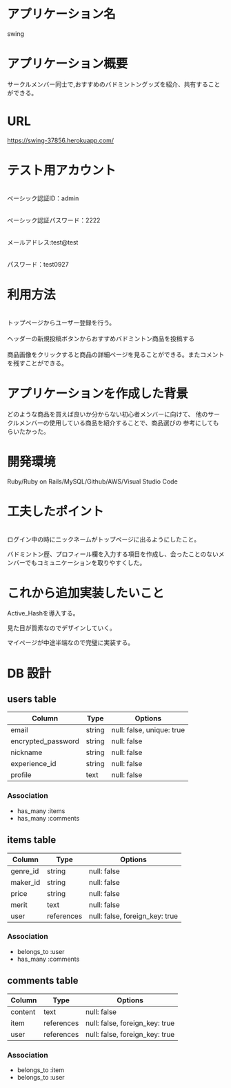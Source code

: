 
# アプリケーション名
swing

# アプリケーション概要
サークルメンバー同士で,おすすめのバドミントングッズを紹介、共有することができる。

# URL
https://swing-37856.herokuapp.com/

# テスト用アカウント
<br>ベーシック認証ID：admin  <br>

<br>ベーシック認証パスワード：2222  <br>

<br>メールアドレス:test@test  <br>

<br>パスワード：test0927  <br>

# 利用方法
<br>トップページからユーザー登録を行う。  <br>
<br>ヘッダーの新規投稿ボタンからおすすめバドミントン商品を投稿する  <br>
<br>商品画像をクリックすると商品の詳細ページを見ることができる。またコメントを残すことができる。  <br>

# アプリケーションを作成した背景
どのような商品を買えば良いか分からない初心者メンバーに向けて、
他のサークルメンバーの使用している商品を紹介することで、商品選びの
参考にしてもらいたかった。


# 開発環境
Ruby/Ruby on Rails/MySQL/Github/AWS/Visual Studio Code

# 工夫したポイント
<br>ログイン中の時にニックネームがトップページに出るようにしたこと。  <br>

バドミントン歴、プロフィール欄を入力する項目を作成し、会ったことのないメンバーでもコミュニケーションを取りやすくした。

# これから追加実装したいこと
Active_Hashを導入する。  

見た目が質素なのでデザインしていく。  

マイページが中途半端なので完璧に実装する。  















# DB 設計

## users table

| Column             | Type                | Options                   |
|--------------------|---------------------|---------------------------|
| email              | string              | null: false, unique: true |メールアドレス
| encrypted_password | string              | null: false               |パスワード
| nickname           | string              | null: false               |ニックネーム
| experience_id      | string              | null: false               |バド歴
| profile            | text                | null: false               |自己紹介

### Association

* has_many :items
* has_many :comments


## items table

| Column                              | Type       | Options                        |
|-------------------------------------|------------|--------------------------------|
| genre_id                            | string     | null: false                    |
| maker_id                            | string     | null: false                    |
| price                               | string     | null: false                    |
| merit                               | text       | null: false                    |
| user                                | references | null: false, foreign_key: true |外部キー

### Association

 * belongs_to :user
 * has_many :comments


 ## comments table

| Column      | Type       | Options                        |
|-------------|------------|--------------------------------|
| content     | text       | null: false                    |コメント
| item        | references | null: false, foreign_key: true |外部キー
| user        | references | null: false, foreign_key: true |外部キー

### Association

- belongs_to :item
- belongs_to :user



